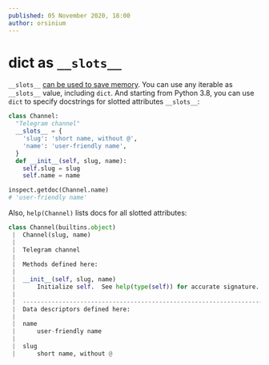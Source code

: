 ```yaml
---
published: 05 November 2020, 18:00
author: orsinium
---
```


# dict as `__slots__`

`__slots__` [can be used to save memory](https://t.me/pythonetc/233). You can use any iterable as `__slots__` value, including `dict`. And starting from Python 3.8, you can use `dict` to specify docstrings for slotted attributes `__slots__`:

```python
class Channel:
  "Telegram channel"
  __slots__ = {
    'slug': 'short name, without @',
    'name': 'user-friendly name',
  }
  def __init__(self, slug, name):
    self.slug = slug
    self.name = name

inspect.getdoc(Channel.name)
# 'user-friendly name'
```

Also, `help(Channel)` lists docs for all slotted attributes:

```python
class Channel(builtins.object)
 |  Channel(slug, name)
 |
 |  Telegram channel
 |
 |  Methods defined here:
 |
 |  __init__(self, slug, name)
 |      Initialize self.  See help(type(self)) for accurate signature.
 |
 |  ----------------------------------------------------------------------
 |  Data descriptors defined here:
 |
 |  name
 |      user-friendly name
 |
 |  slug
 |      short name, without @
```
